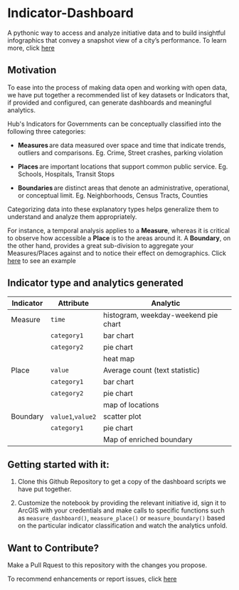 # Indicator-Dashboard
A pythonic way to access and analyze initiative data and to build insightful infographics that convey a snapshot view of a city’s performance. To learn more, click [here](https://github.com/esridc/Indicator-Dashboard/wiki/Indicator-Dashboard-information)

## Motivation
To ease into the process of making data open and working with open data, we have put together a recommended list of key datasets or Indicators that, if provided and configured, can generate dashboards and meaningful analytics.

Hub's Indicators for Governments can be conceptually classified into the following three categories:
   
   * **Measures** are data measured over space and time that indicate trends, outliers and comparisons. Eg. Crime, Street crashes, parking violation
   
   * **Places** are important locations that support common public service. Eg. Schools, Hospitals, Transit Stops
    
   * **Boundaries** are distinct areas that denote an administrative, operational, or conceptual limit. Eg. Neighborhoods, Census Tracts, Counties

Categorizing data into these explanatory types helps generalize them to understand and analyze them appropriately.

For instance, a temporal analysis applies to a **Measure**, whereas it is critical to observe how accessible a **Place** is to the areas around it. A **Boundary**, on the other hand, provides a great sub-division to aggregate your Measures/Places against and to notice their effect on demographics. Click [here](https://github.com/esridc/Indicator-Dashboard/blob/master/Python%20dashboards.ipynb) to see an example


## Indicator type and analytics generated


| Indicator |    Attribute    |  Analytic                            |
|-----------|-----------------|--------------------------------------|
|  Measure  |   `time`        | histogram, weekday-weekend pie chart |
|           |  `category1`    | bar chart                            |
|           |  `category2`    | pie chart                            |
|           |                 | heat map                             |
|   Place   |    `value`      | Average count (text statistic)       |
|           |  `category1`    | bar chart                            |
|           |  `category2`    | pie chart                            |
|           |                 | map of locations                     |
|  Boundary |`value1`,`value2`| scatter plot                         |
|           |  `category1`    | pie chart                            |
|           |                 | Map of enriched boundary             |


## Getting started with it:

1. Clone this Github Repository to get a copy of the dashboard scripts we have put together.

2. Customize the notebook by providing the relevant initiative id, sign it to ArcGIS with your credentials and make calls to specific functions such as `measure_dashboard()`, `measure_place()` or `measure_boundary()` based on the particular indicator classification and watch the analytics unfold.

## Want to Contribute?

Make a Pull Rquest to this repository with the changes you propose.

To recommend enhancements or report issues, click [here](https://github.com/esridc/Indicator-Dashboard/issues)
